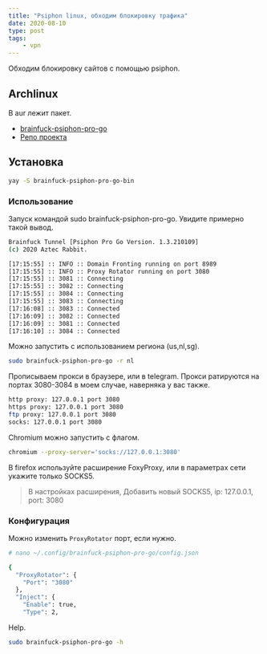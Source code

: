 ```yaml
---
title: "Psiphon linux, обходим блокировку трафика"
date: 2020-08-10
type: post
tags:
    - vpn
---
```


Обходим блокировку сайтов с помощью psiphon.

## Archlinux

В aur лежит пакет.

- [brainfuck-psiphon-pro-go](https://aur.archlinux.org/packages/brainfuck-psiphon-pro-go-bin/)
- [Репо проекта](https://github.com/aztecrabbit/brainfuck-psiphon-pro-go)

## Установка

```bash
yay -S brainfuck-psiphon-pro-go-bin
```

### Использование

Запуск командой sudo brainfuck-psiphon-pro-go. Увидите примерно такой вывод.

```bash
Brainfuck Tunnel [Psiphon Pro Go Version. 1.3.210109]
(c) 2020 Aztec Rabbit.

[17:15:55] :: INFO :: Domain Fronting running on port 8989
[17:15:55] :: INFO :: Proxy Rotator running on port 3080
[17:15:55] :: 3081 :: Connecting
[17:15:55] :: 3082 :: Connecting
[17:15:55] :: 3084 :: Connecting
[17:15:55] :: 3083 :: Connecting
[17:16:08] :: 3083 :: Connected
[17:16:09] :: 3082 :: Connected
[17:16:09] :: 3081 :: Connected
[17:16:10] :: 3084 :: Connected
```

Можно запустить с использованием региона (us,nl,sg).

```bash
sudo brainfuck-psiphon-pro-go -r nl
```

Прописываем прокси в браузере, или в telegram. Прокси ратируются на портах 3080-3084 в моем случае, наверняка у вас также.

```bash
http proxy: 127.0.0.1 port 3080
https proxy: 127.0.0.1 port 3080
ftp proxy: 127.0.0.1 port 3080
socks: 127.0.0.1 port 3080
```

Chromium можно запустить с флагом.

```bash
chromium --proxy-server='socks://127.0.0.1:3080'
```

В firefox используйте расширение FoxyProxy, или в параметрах сети укажите только SOCKS5.

> В настройках расширения, Добавить новый SOCKS5, ip: 127.0.0.1, port: 3080

### Конфигурация

Можно изменить `ProxyRotator` порт, если нужно.

```bash
# nano ~/.config/brainfuck-psiphon-pro-go/config.json

{
  "ProxyRotator": {
    "Port": "3080"
  },
  "Inject": {
    "Enable": true,
    "Type": 2,
```

Help.

```bash
sudo brainfuck-psiphon-pro-go -h
```

